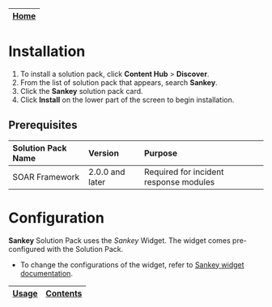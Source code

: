 | [Home](../README.md) |
|----------------------|

# Installation

1. To install a solution pack, click **Content Hub** > **Discover**.
2. From the list of solution pack that appears, search **Sankey**.
3. Click the **Sankey** solution pack card.
4. Click **Install** on the lower part of the screen to begin installation.

## Prerequisites

| Solution Pack Name | Version         | Purpose                                |
|:-------------------|:----------------|:---------------------------------------|
| SOAR Framework     | 2.0.0 and later | Required for incident response modules |

# Configuration

**Sankey** Solution Pack uses the *Sankey* Widget. The widget comes pre-configured with the Solution Pack.
- To change the configurations of the widget, refer to [Sankey widget documentation](https://github.com/fortinet-fortisoar/widget-soc-overview-sankey/blob/develop/README.md).

| [Usage](./usage.md) | [Contents](./contents.md) |
|---------------------|---------------------------|
